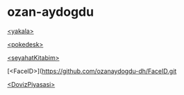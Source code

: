 
# ozan-aydogdu

[&lt;yakala&gt;](https://github.com/ozanaydogdu-dh/yakala.git)

[&lt;pokedesk&gt;](https://github.com/ozanaydogdu-dh/pokedesk.git)

[&lt;seyahatKitabim&gt;](https://github.com/ozanaydogdu-dh/seyahatKitabim.git)

[&lt;FaceID&gt;](https://github.com/ozanaydogdu-dh/FaceID.git

[&lt;DovizPiyasasi&gt;](https://github.com/ozanaydogdu-dh/DovizPiyasasi.git)
